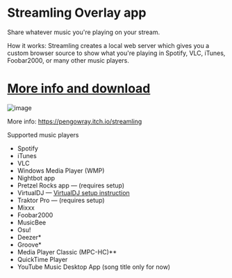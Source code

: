 # Streamling Overlay app

Share whatever music you're playing on your stream.

How it works: Streamling creates a local web server which gives you a custom browser source to show what you're playing in Spotify, VLC, iTunes, Foobar2000, or many other music players.

# [More info and download](https://pengowray.itch.io/streamling)

![image](https://user-images.githubusercontent.com/800133/225167114-d2e08bed-5205-4b0a-96bc-778653df9f77.png)

More info: https://pengowray.itch.io/streamling

Supported music players

- Spotify
- iTunes
- VLC
- Windows Media Player (WMP)
- Nightbot app
- Pretzel Rocks app — (requires setup)
- VirtualDJ — [VirtualDJ setup instruction](https://pengowray.itch.io/streamling/devlog/512005/virtualdj-setup-instructions)
- Traktor Pro  — (requires setup)
- Mixxx
- Foobar2000
- MusicBee
- Osu!
- Deezer*
- Groove*
- Media Player Classic (MPC-HC)**
- QuickTime Player
- YouTube Music Desktop App (song title only for now)
